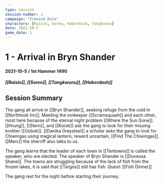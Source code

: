 ```yaml
---
type: session
session-number: 1
campaign: "Icewind Dale"
characters: [Raisin, Soren, Haberdash, Tangkwunu]
date: 2021-10-5
game_date: 1
---
```


# 1 - Arrival in Bryn Shander
#### 2021-10-5 / 1st Hammer 1490
##### [[Raisin]], [[Soren]], [[Tangkwunu]], [[Haberdash]]

## Session Summary
The gang all arrive in [[Bryn Shander]], seeking refuge from the cold in [[Northlook Inn]]. Meeting the innkeeper [[Scramsquash]] and each other, most here because of the eternal night problem [[Where the Sun Gone]]. [[Hrung]], [[Stern]], and [[Korok]] ask the gang to look for their missing brother [[Oobok]]. [[Danika Greysteel]] a scholar asks the gang to look for Chiwingas using magical lantern, reward uncertain, [[Find The Chiwingas]]. [[Marc]] the sherriff also talks to us. 

The gang learns that the leader of each town in [[Tentowns]] is called the speaker, who are elected. The speaker of Bryn Shander is [[Duvessa Shane]]. The towns are struggling because of the lack of fish from the frozen lakes, it is said that [[Targos]] still has fish. Quest: [[Fish Dinner]]

The gang rest for the night before starting their journey.

